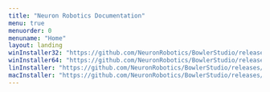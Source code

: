 ```yaml
---
title: "Neuron Robotics Documentation"
menu: true
menuorder: 0
menuname: "Home"
layout: landing
winInstaller32: "https://github.com/NeuronRobotics/BowlerStudio/releases/download/0.5.8/Windows-32-BowlerStudio-0.5.8.exe"
winInstaller64: "https://github.com/NeuronRobotics/BowlerStudio/releases/download/0.5.8/Windows-64-BowlerStudio-0.5.8.exe"
linInstaller: "https://github.com/NeuronRobotics/BowlerStudio/releases/download/0.5.8/Ubuntu-BowlerStudio-0.5.8.deb"
macInstaller: "https://github.com/NeuronRobotics/BowlerStudio/releases/download/0.5.8/MacOSX-BowlerStudio-0.5.8.zip"
---
```


